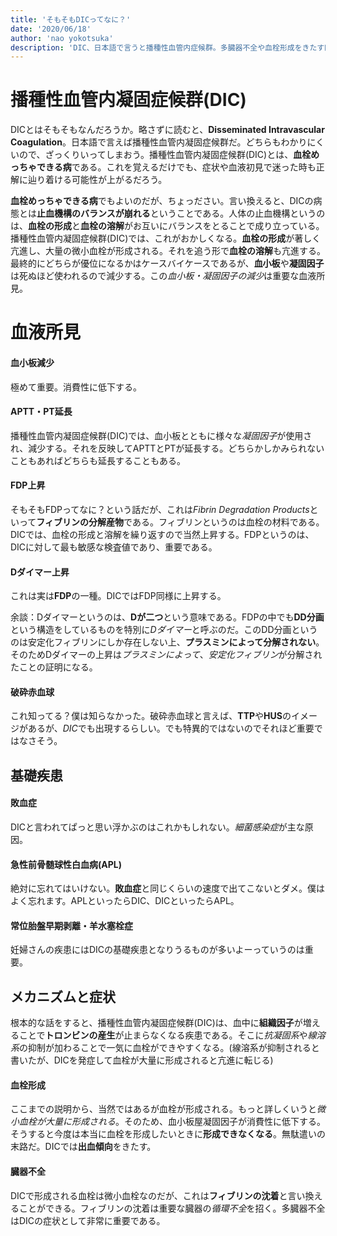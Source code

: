 ```yaml
---
title: 'そもそもDICってなに？'
date: '2020/06/18'
author: 'nao yokotsuka'
description: 'DIC、日本語で言うと播種性血管内症候群。多臓器不全や血栓形成をきたす臨床的にも超重要な疾患です。様々な疾患に続発し、特徴的な血液所見も見られるので覚えるべきことは非常に多く、狙われがちな疾患です。'
---
```


# 播種性血管内凝固症候群(DIC)

DICとはそもそもなんだろうか。略さずに読むと、**Disseminated Intravascular Coagulation**。日本語で言えば播種性血管内凝固症候群だ。どちらもわかりにくいので、ざっくりいってしまおう。播種性血管内凝固症候群(DIC)とは、**血栓めっちゃできる病**である。これを覚えるだけでも、症状や血液初見で迷った時も正解に辿り着ける可能性が上がるだろう。

**血栓めっちゃできる病**でもよいのだが、ちょっださい。言い換えると、DICの病態とは**止血機構のバランスが崩れる**ということである。人体の止血機構というのは、**血栓の形成**と**血栓の溶解**がお互いにバランスをとることで成り立っている。播種性血管内凝固症候群(DIC)では、これがおかしくなる。**血栓の形成**が著しく亢進し、大量の微小血栓が形成される。それを追う形で**血栓の溶解**も亢進する。最終的にどちらが優位になるかはケースバイケースであるが、**血小板**や**凝固因子**は死ぬほど使われるので減少する。この*血小板・凝固因子の減少*は重要な血液所見。

# 血液所見

#### 血小板減少

極めて重要。消費性に低下する。

#### APTT・PT延長

播種性血管内凝固症候群(DIC)では、血小板とともに様々な*凝固因子*が使用され、減少する。それを反映してAPTTとPTが延長する。どちらかしかみられないこともあればどちらも延長することもある。

#### FDP上昇

そもそもFDPってなに？という話だが、これは*Fibrin Degradation Products*といって**フィブリンの分解産物**である。フィブリンというのは血栓の材料である。DICでは、血栓の形成と溶解を繰り返すので当然上昇する。FDPというのは、DICに対して最も敏感な検査値であり、重要である。

#### Dダイマー上昇

これは実は**FDP**の一種。DICではFDP同様に上昇する。

余談：Dダイマーというのは、**Dが二つ**という意味である。FDPの中でも**DD分画**という構造をしているものを特別に*Dダイマー*と呼ぶのだ。このDD分画というのは安定化フィブリンにしか存在しない上、**プラスミンによって分解されない**。そのためDダイマーの上昇は*プラスミンによって*、*安定化フィブリン*が分解されたことの証明になる。

#### 破砕赤血球

これ知ってる？僕は知らなかった。破砕赤血球と言えば、**TTP**や**HUS**のイメージがあるが、*DIC*でも出現するらしい。でも特異的ではないのでそれほど重要ではなさそう。

## 基礎疾患

#### 敗血症

DICと言われてぱっと思い浮かぶのはこれかもしれない。*細菌感染症*が主な原因。

#### 急性前骨髄球性白血病(APL)

絶対に忘れてはいけない。**敗血症**と同じくらいの速度で出てこないとダメ。僕はよく忘れます。APLといったらDIC、DICといったらAPL。

####  常位胎盤早期剥離・羊水塞栓症

妊婦さんの疾患にはDICの基礎疾患となりうるものが多いよーっていうのは重要。

## メカニズムと症状

根本的な話をすると、播種性血管内凝固症候群(DIC)は、血中に**組織因子**が増えることで**トロンビンの産生**が止まらなくなる疾患である。そこに*抗凝固系*や*線溶系*の抑制が加わることで一気に血栓ができやすくなる。(線溶系が抑制されると書いたが、DICを発症して血栓が大量に形成されると亢進に転じる)

#### 血栓形成

ここまでの説明から、当然ではあるが血栓が形成される。もっと詳しくいうと*微小血栓が大量に形成される*。そのため、血小板屋凝固因子が消費性に低下する。そうすると今度は本当に血栓を形成したいときに**形成できなくなる**。無駄遣いの末路だ。DICでは**出血傾向**をきたす。

#### 臓器不全

DICで形成される血栓は微小血栓なのだが、これは**フィブリンの沈着**と言い換えることができる。フィブリンの沈着は重要な臓器の*循環不全*を招く。多臓器不全はDICの症状として非常に重要である。








